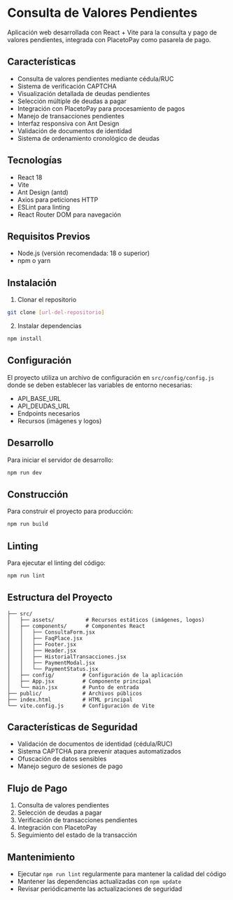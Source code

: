 # Consulta de Valores Pendientes

Aplicación web desarrollada con React + Vite para la consulta y pago de valores pendientes, integrada con PlacetoPay como pasarela de pago.

## Características

- Consulta de valores pendientes mediante cédula/RUC
- Sistema de verificación CAPTCHA
- Visualización detallada de deudas pendientes
- Selección múltiple de deudas a pagar
- Integración con PlacetoPay para procesamiento de pagos
- Manejo de transacciones pendientes
- Interfaz responsiva con Ant Design
- Validación de documentos de identidad
- Sistema de ordenamiento cronológico de deudas

## Tecnologías

- React 18
- Vite
- Ant Design (antd)
- Axios para peticiones HTTP
- ESLint para linting
- React Router DOM para navegación

## Requisitos Previos

- Node.js (versión recomendada: 18 o superior)
- npm o yarn

## Instalación

1. Clonar el repositorio
```bash
git clone [url-del-repositorio]
```

2. Instalar dependencias
```bash
npm install
```

## Configuración

El proyecto utiliza un archivo de configuración en `src/config/config.js` donde se deben establecer las variables de entorno necesarias:

- API_BASE_URL
- API_DEUDAS_URL
- Endpoints necesarios
- Recursos (imágenes y logos)

## Desarrollo

Para iniciar el servidor de desarrollo:

```bash
npm run dev
```

## Construcción

Para construir el proyecto para producción:

```bash
npm run build
```

## Linting

Para ejecutar el linting del código:

```bash
npm run lint
```

## Estructura del Proyecto

```
├── src/
│   ├── assets/          # Recursos estáticos (imágenes, logos)
│   ├── components/      # Componentes React
│   │   ├── ConsultaForm.jsx
│   │   ├── FaqPlace.jsx
│   │   ├── Footer.jsx
│   │   ├── Header.jsx
│   │   ├── HistorialTransacciones.jsx
│   │   ├── PaymentModal.jsx
│   │   └── PaymentStatus.jsx
│   ├── config/         # Configuración de la aplicación
│   ├── App.jsx         # Componente principal
│   └── main.jsx        # Punto de entrada
├── public/             # Archivos públicos
├── index.html          # HTML principal
└── vite.config.js      # Configuración de Vite
```

## Características de Seguridad

- Validación de documentos de identidad (cédula/RUC)
- Sistema CAPTCHA para prevenir ataques automatizados
- Ofuscación de datos sensibles
- Manejo seguro de sesiones de pago

## Flujo de Pago

1. Consulta de valores pendientes
2. Selección de deudas a pagar
3. Verificación de transacciones pendientes
4. Integración con PlacetoPay
5. Seguimiento del estado de la transacción

## Mantenimiento

- Ejecutar `npm run lint` regularmente para mantener la calidad del código
- Mantener las dependencias actualizadas con `npm update`
- Revisar periódicamente las actualizaciones de seguridad